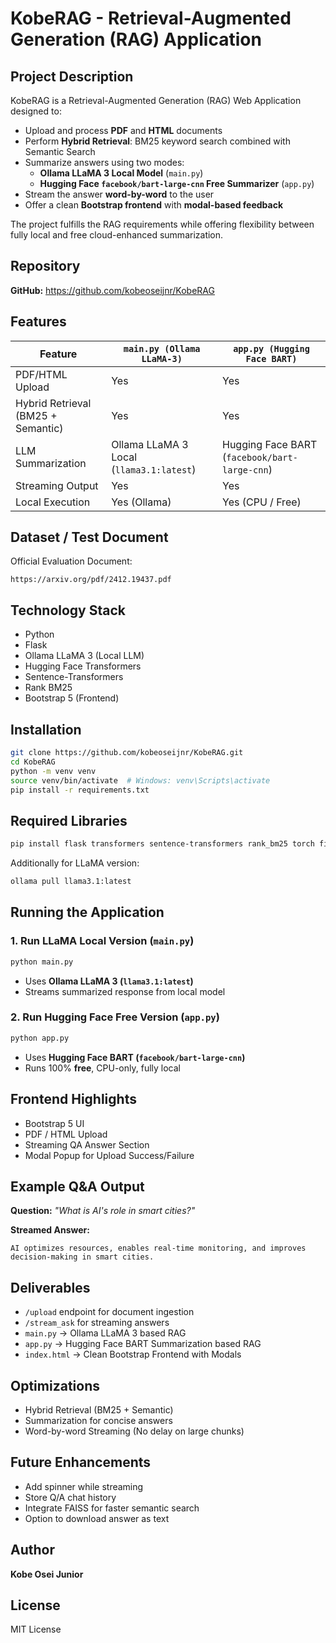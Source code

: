 # KobeRAG - Retrieval-Augmented Generation (RAG) Application

## Project Description
KobeRAG is a Retrieval-Augmented Generation (RAG) Web Application designed to:

- Upload and process **PDF** and **HTML** documents
- Perform **Hybrid Retrieval**: BM25 keyword search combined with Semantic Search
- Summarize answers using two modes:
  - **Ollama LLaMA 3 Local Model** (`main.py`)
  - **Hugging Face `facebook/bart-large-cnn` Free Summarizer** (`app.py`)
- Stream the answer **word-by-word** to the user
- Offer a clean **Bootstrap frontend** with **modal-based feedback**

The project fulfills the RAG requirements while offering flexibility between fully local and free cloud-enhanced summarization.

## Repository
**GitHub:** https://github.com/kobeoseijnr/KobeRAG

## Features
| Feature | `main.py (Ollama LLaMA-3)` | `app.py (Hugging Face BART)` |
|--------|----------------------------|------------------------------|
| PDF/HTML Upload | Yes | Yes |
| Hybrid Retrieval (BM25 + Semantic) | Yes | Yes |
| LLM Summarization | Ollama LLaMA 3 Local (`llama3.1:latest`) | Hugging Face BART (`facebook/bart-large-cnn`) |
| Streaming Output | Yes | Yes |
| Local Execution | Yes (Ollama) | Yes (CPU / Free) |

## Dataset / Test Document
Official Evaluation Document:
```
https://arxiv.org/pdf/2412.19437.pdf
```

## Technology Stack
- Python
- Flask
- Ollama LLaMA 3 (Local LLM)
- Hugging Face Transformers
- Sentence-Transformers
- Rank BM25
- Bootstrap 5 (Frontend)

## Installation
```bash
git clone https://github.com/kobeoseijnr/KobeRAG.git
cd KobeRAG
python -m venv venv
source venv/bin/activate  # Windows: venv\Scripts\activate
pip install -r requirements.txt
```

## Required Libraries
```bash
pip install flask transformers sentence-transformers rank_bm25 torch fitz bs4
```
Additionally for LLaMA version:
```bash
ollama pull llama3.1:latest
```

## Running the Application

### 1. Run LLaMA Local Version (`main.py`)
```bash
python main.py
```
- Uses **Ollama LLaMA 3 (`llama3.1:latest`)**
- Streams summarized response from local model

### 2. Run Hugging Face Free Version (`app.py`)
```bash
python app.py
```
- Uses **Hugging Face BART (`facebook/bart-large-cnn`)**
- Runs 100% **free**, CPU-only, fully local

## Frontend Highlights
- Bootstrap 5 UI
- PDF / HTML Upload
- Streaming QA Answer Section
- Modal Popup for Upload Success/Failure

## Example Q&A Output
**Question:** _"What is AI's role in smart cities?"_

**Streamed Answer:**
```
AI optimizes resources, enables real-time monitoring, and improves decision-making in smart cities.
```

## Deliverables
- `/upload` endpoint for document ingestion
- `/stream_ask` for streaming answers
- `main.py` → Ollama LLaMA 3 based RAG
- `app.py` → Hugging Face BART Summarization based RAG
- `index.html` → Clean Bootstrap Frontend with Modals

## Optimizations
- Hybrid Retrieval (BM25 + Semantic)
- Summarization for concise answers
- Word-by-word Streaming (No delay on large chunks)

## Future Enhancements
- Add spinner while streaming
- Store Q/A chat history
- Integrate FAISS for faster semantic search
- Option to download answer as text

## Author
**Kobe Osei Junior**

## License
MIT License
